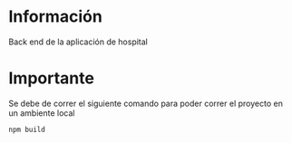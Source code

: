 # Información

Back end de la aplicación de hospital


# Importante
Se debe de correr el siguiente comando para poder correr el proyecto en un ambiente local

```
npm build
```